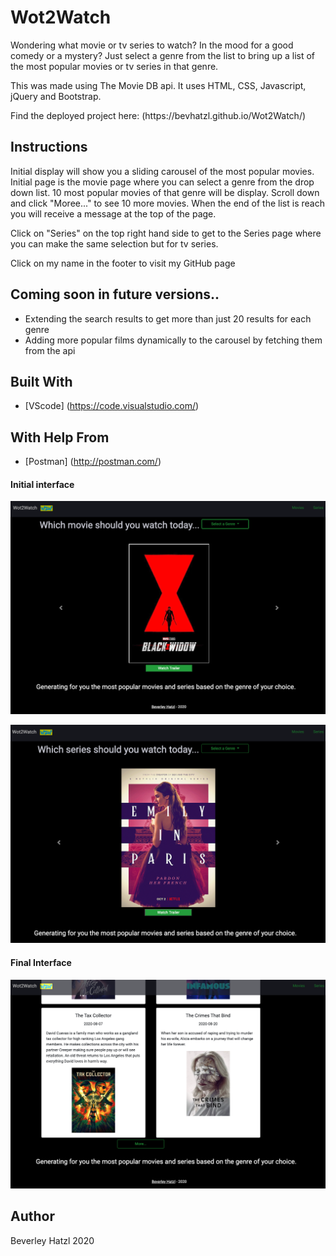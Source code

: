 # Wot2Watch
<p>Wondering what movie or tv series to watch? In the mood for a good comedy or a mystery? Just select a genre from the list to bring up a list of the most popular movies or tv series in that genre.</p>
<p>This was made using The Movie DB api. It uses HTML, CSS, Javascript, jQuery and Bootstrap.</p>

<p>Find the deployed project here: (https://bevhatzl.github.io/Wot2Watch/)</p>

## Instructions
<p>Initial display will show you a sliding carousel of the most popular movies. Initial page is the movie page where you can select a genre from the drop down list. 10 most popular movies of that genre will be display. Scroll down and click "Moree..." to see 10 more movies. When the end of the list is reach you will receive a message at the top of the page.</p>
<p>Click on "Series" on the top right hand side to get to the Series page where you can make the same selection but for tv series.</p>
<p>Click on my name in the footer to visit my GitHub page</p>

## Coming soon in future versions..
<ul>
    <li>Extending the search results to get more than just 20 results for each genre</li>
    <li>Adding more popular films dynamically to the carousel by fetching them from the api</li>
</ul>

## Built With

* [VScode] (https://code.visualstudio.com/) 

## With Help From
* [Postman] (http://postman.com/) 

#### Initial interface

![Screenshot of initial page of movies page](/images/movies-initial.png)

![Screenshot of initial page of series page](/images/series-initial.png)

#### Final Interface

![Screenshot of movies page with movie results displayed](/images/movies-results.png)

## Author
Beverley Hatzl 2020

